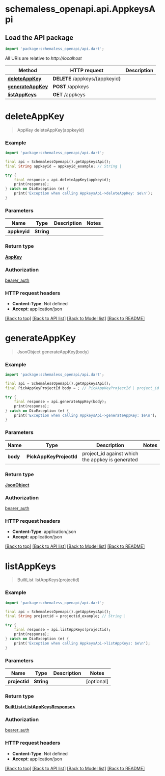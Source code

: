 # schemaless_openapi.api.AppkeysApi

## Load the API package
```dart
import 'package:schemaless_openapi/api.dart';
```

All URIs are relative to *http://localhost*

Method | HTTP request | Description
------------- | ------------- | -------------
[**deleteAppKey**](AppkeysApi.md#deleteappkey) | **DELETE** /appkeys/{appkeyid} | 
[**generateAppKey**](AppkeysApi.md#generateappkey) | **POST** /appkeys | 
[**listAppKeys**](AppkeysApi.md#listappkeys) | **GET** /appkeys | 


# **deleteAppKey**
> AppKey deleteAppKey(appkeyid)



### Example
```dart
import 'package:schemaless_openapi/api.dart';

final api = SchemalessOpenapi().getAppkeysApi();
final String appkeyid = appkeyid_example; // String | 

try {
    final response = api.deleteAppKey(appkeyid);
    print(response);
} catch on DioException (e) {
    print('Exception when calling AppkeysApi->deleteAppKey: $e\n');
}
```

### Parameters

Name | Type | Description  | Notes
------------- | ------------- | ------------- | -------------
 **appkeyid** | **String**|  | 

### Return type

[**AppKey**](AppKey.md)

### Authorization

[bearer_auth](../README.md#bearer_auth)

### HTTP request headers

 - **Content-Type**: Not defined
 - **Accept**: application/json

[[Back to top]](#) [[Back to API list]](../README.md#documentation-for-api-endpoints) [[Back to Model list]](../README.md#documentation-for-models) [[Back to README]](../README.md)

# **generateAppKey**
> JsonObject generateAppKey(body)



### Example
```dart
import 'package:schemaless_openapi/api.dart';

final api = SchemalessOpenapi().getAppkeysApi();
final PickAppKeyProjectId body = ; // PickAppKeyProjectId | project_id against which the appkey is generated

try {
    final response = api.generateAppKey(body);
    print(response);
} catch on DioException (e) {
    print('Exception when calling AppkeysApi->generateAppKey: $e\n');
}
```

### Parameters

Name | Type | Description  | Notes
------------- | ------------- | ------------- | -------------
 **body** | **PickAppKeyProjectId**| project_id against which the appkey is generated | 

### Return type

[**JsonObject**](JsonObject.md)

### Authorization

[bearer_auth](../README.md#bearer_auth)

### HTTP request headers

 - **Content-Type**: application/json
 - **Accept**: application/json

[[Back to top]](#) [[Back to API list]](../README.md#documentation-for-api-endpoints) [[Back to Model list]](../README.md#documentation-for-models) [[Back to README]](../README.md)

# **listAppKeys**
> BuiltList<ListAppKeysResponse> listAppKeys(projectid)



### Example
```dart
import 'package:schemaless_openapi/api.dart';

final api = SchemalessOpenapi().getAppkeysApi();
final String projectid = projectid_example; // String | 

try {
    final response = api.listAppKeys(projectid);
    print(response);
} catch on DioException (e) {
    print('Exception when calling AppkeysApi->listAppKeys: $e\n');
}
```

### Parameters

Name | Type | Description  | Notes
------------- | ------------- | ------------- | -------------
 **projectid** | **String**|  | [optional] 

### Return type

[**BuiltList&lt;ListAppKeysResponse&gt;**](ListAppKeysResponse.md)

### Authorization

[bearer_auth](../README.md#bearer_auth)

### HTTP request headers

 - **Content-Type**: Not defined
 - **Accept**: application/json

[[Back to top]](#) [[Back to API list]](../README.md#documentation-for-api-endpoints) [[Back to Model list]](../README.md#documentation-for-models) [[Back to README]](../README.md)

